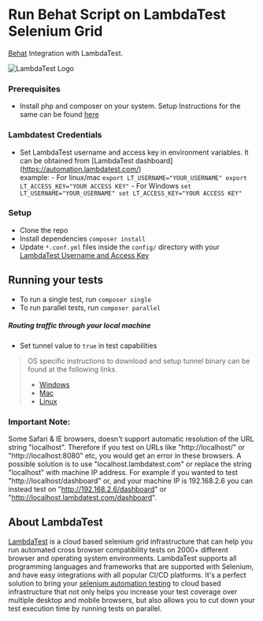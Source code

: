 # Run Behat Script on LambdaTest Selenium Grid 

[Behat](https://github.com/Behat/Behat) Integration with LambdaTest.

![LambdaTest Logo](http://labs.lambdatest.com/images/fills-copy.svg)

### Prerequisites
- Install php and composer on your system. Setup Instructions for the same can be found  [here](https://www.lambdatest.com/support/docs/display/TD/Quick+Guide+To+Run+PHP+Tests+on+LambdaTest+Selenium+Grid) 

### Lambdatest Credentials
   * Set LambdaTest username and access key in environment variables. It can be obtained from [LambdaTest dashboard]   (https://automation.lambdatest.com/)    
    example:
    - For linux/mac
    ```
    export LT_USERNAME="YOUR_USERNAME"
    export LT_ACCESS_KEY="YOUR ACCESS KEY"
    ```
    - For Windows
    ```
    set LT_USERNAME="YOUR_USERNAME"
    set LT_ACCESS_KEY="YOUR ACCESS KEY"
    ```

### Setup
* Clone the repo
* Install dependencies `composer install`
* Update `*.conf.yml` files inside the `config/` directory with your [LambdaTest Username and Access Key](https://www.lambdatest.com)

## Running your tests
- To run a single test, run `composer single`
- To run parallel tests, run `composer parallel`

#####  Routing traffic through your local machine
- Set tunnel value to `true` in test capabilities
> OS specific instructions to download and setup tunnel binary can be found at the following links.
>    - [Windows](https://www.lambdatest.com/support/docs/display/TD/Local+Testing+For+Windows)
>    - [Mac](https://www.lambdatest.com/support/docs/display/TD/Local+Testing+For+MacOS)
>    - [Linux](https://www.lambdatest.com/support/docs/display/TD/Local+Testing+For+Linux)

### Important Note:
Some Safari & IE browsers, doesn't support automatic resolution of the URL string "localhost". Therefore if you test on URLs like "http://localhost/" or "http://localhost:8080" etc, you would get an error in these browsers. A possible solution is to use "localhost.lambdatest.com" or replace the string "localhost" with machine IP address. For example if you wanted to test "http://localhost/dashboard" or, and your machine IP is 192.168.2.6 you can instead test on "http://192.168.2.6/dashboard" or "http://localhost.lambdatest.com/dashboard".

## About LambdaTest

[LambdaTest](https://www.lambdatest.com/) is a cloud based selenium grid infrastructure that can help you run automated cross browser compatibility tests on 2000+ different browser and operating system environments. LambdaTest supports all programming languages and frameworks that are supported with Selenium, and have easy integrations with all popular CI/CD platforms. It's a perfect solution to bring your [selenium automation testing](https://www.lambdatest.com/selenium-automation) to cloud based infrastructure that not only helps you increase your test coverage over multiple desktop and mobile browsers, but also allows you to cut down your test execution time by running tests on parallel.
